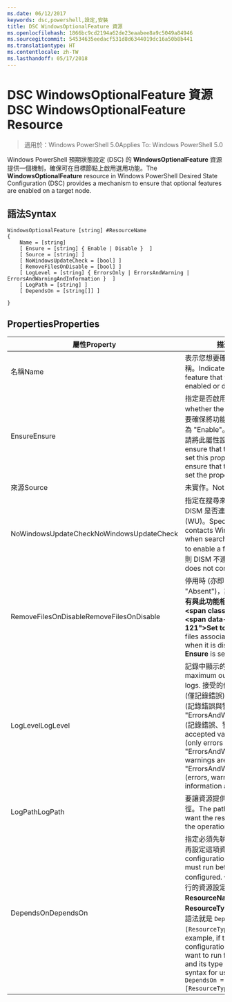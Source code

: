 ```yaml
---
ms.date: 06/12/2017
keywords: dsc,powershell,設定,安裝
title: DSC WindowsOptionalFeature 資源
ms.openlocfilehash: 1866bc9cd2194a62de23eaabee8a9c5049a84946
ms.sourcegitcommit: 54534635eedacf531d8d6344019dc16a50b8b441
ms.translationtype: HT
ms.contentlocale: zh-TW
ms.lasthandoff: 05/17/2018
---
```

# <a name="dsc-windowsoptionalfeature-resource"></a><span data-ttu-id="7dc70-103">DSC WindowsOptionalFeature 資源</span><span class="sxs-lookup"><span data-stu-id="7dc70-103">DSC WindowsOptionalFeature Resource</span></span>

> <span data-ttu-id="7dc70-104">適用於：Windows PowerShell 5.0</span><span class="sxs-lookup"><span data-stu-id="7dc70-104">Applies To: Windows PowerShell 5.0</span></span>

<span data-ttu-id="7dc70-105">Windows PowerShell 預期狀態設定 (DSC) 的 **WindowsOptionalFeature** 資源提供一個機制，確保可在目標節點上啟用選用功能。</span><span class="sxs-lookup"><span data-stu-id="7dc70-105">The **WindowsOptionalFeature** resource in Windows PowerShell Desired State Configuration (DSC) provides a mechanism to ensure that optional features are enabled on a target node.</span></span>

## <a name="syntax"></a><span data-ttu-id="7dc70-106">語法</span><span class="sxs-lookup"><span data-stu-id="7dc70-106">Syntax</span></span>

```
WindowsOptionalFeature [string] #ResourceName
{
    Name = [string]
    [ Ensure = [string] { Enable | Disable }  ]
    [ Source = [string] ]
    [ NoWindowsUpdateCheck = [bool] ]
    [ RemoveFilesOnDisable = [bool] ]
    [ LogLevel = [string] { ErrorsOnly | ErrorsAndWarning | ErrorsAndWarningAndInformation }  ]
    [ LogPath = [string] ]
    [ DependsOn = [string[]] ]

}
```

## <a name="properties"></a><span data-ttu-id="7dc70-107">Properties</span><span class="sxs-lookup"><span data-stu-id="7dc70-107">Properties</span></span>

|  <span data-ttu-id="7dc70-108">屬性</span><span class="sxs-lookup"><span data-stu-id="7dc70-108">Property</span></span>  |  <span data-ttu-id="7dc70-109">描述</span><span class="sxs-lookup"><span data-stu-id="7dc70-109">Description</span></span>   |
|---|---|
| <span data-ttu-id="7dc70-110">名稱</span><span class="sxs-lookup"><span data-stu-id="7dc70-110">Name</span></span>| <span data-ttu-id="7dc70-111">表示您想要確保啟用或停用的功能名稱。</span><span class="sxs-lookup"><span data-stu-id="7dc70-111">Indicates the name of the feature that you want to ensure is enabled or disabled.</span></span>|
| <span data-ttu-id="7dc70-112">Ensure</span><span class="sxs-lookup"><span data-stu-id="7dc70-112">Ensure</span></span>| <span data-ttu-id="7dc70-113">指定是否啟用功能。</span><span class="sxs-lookup"><span data-stu-id="7dc70-113">Specifies whether the feature is enabled.</span></span> <span data-ttu-id="7dc70-114">若要確保將功能啟用，請將此屬性設定為 "Enable"。若要確保將功能停用，請將此屬性設定為 "Disable"。</span><span class="sxs-lookup"><span data-stu-id="7dc70-114">To ensure that the feature is enabled, set this property to "Enable" To ensure that the feature is disabled, set the property to "Disable".</span></span>|
| <span data-ttu-id="7dc70-115">來源</span><span class="sxs-lookup"><span data-stu-id="7dc70-115">Source</span></span>| <span data-ttu-id="7dc70-116">未實作。</span><span class="sxs-lookup"><span data-stu-id="7dc70-116">Not implemented.</span></span>|
| <span data-ttu-id="7dc70-117">NoWindowsUpdateCheck</span><span class="sxs-lookup"><span data-stu-id="7dc70-117">NoWindowsUpdateCheck</span></span>| <span data-ttu-id="7dc70-118">指定在搜尋來源檔案以啟用功能時，DISM 是否連絡 Windows Update (WU)。</span><span class="sxs-lookup"><span data-stu-id="7dc70-118">Specifies whether DISM contacts Windows Update (WU) when searching for the source files to enable a feature.</span></span> <span data-ttu-id="7dc70-119">如果是 $true，則 DISM 不連絡 WU。</span><span class="sxs-lookup"><span data-stu-id="7dc70-119">If $true, DISM does not contact WU.</span></span>|
| <span data-ttu-id="7dc70-120">RemoveFilesOnDisable</span><span class="sxs-lookup"><span data-stu-id="7dc70-120">RemoveFilesOnDisable</span></span>| <span data-ttu-id="7dc70-121">停用時 (亦即 **Ensure** 設為 "Absent")，設為 **$true** 會移除所有與此功能相關聯的檔案。</span><span class="sxs-lookup"><span data-stu-id="7dc70-121">Set to **$true** to remove all files associated with the feature when it is disabled (that is, when **Ensure** is set to "Absent").</span></span>|
| <span data-ttu-id="7dc70-122">LogLevel</span><span class="sxs-lookup"><span data-stu-id="7dc70-122">LogLevel</span></span>| <span data-ttu-id="7dc70-123">記錄中顯示的最大輸出等級。</span><span class="sxs-lookup"><span data-stu-id="7dc70-123">The maximum output level shown in the logs.</span></span> <span data-ttu-id="7dc70-124">接受的值包括："ErrorsOnly" (僅記錄錯誤)、"ErrorsAndWarning" (記錄錯誤與警告)，以及 "ErrorsAndWarningAndInformation" (記錄錯誤、警告和偵錯資訊)。</span><span class="sxs-lookup"><span data-stu-id="7dc70-124">The accepted values are: "ErrorsOnly" (only errors are logged), "ErrorsAndWarning" (errors and warnings are logged), and "ErrorsAndWarningAndInformation" (errors, warnings, and debug information are logged).</span></span>|
| <span data-ttu-id="7dc70-125">LogPath</span><span class="sxs-lookup"><span data-stu-id="7dc70-125">LogPath</span></span>| <span data-ttu-id="7dc70-126">要讓資源提供者記錄作業的記錄檔路徑。</span><span class="sxs-lookup"><span data-stu-id="7dc70-126">The path to a log file where you want the resource provider to log the operation.</span></span>|
| <span data-ttu-id="7dc70-127">DependsOn</span><span class="sxs-lookup"><span data-stu-id="7dc70-127">DependsOn</span></span>| <span data-ttu-id="7dc70-128">指定必須先執行另一項資源的設定，再設定這項資源。</span><span class="sxs-lookup"><span data-stu-id="7dc70-128">Specifies that the configuration of another resource must run before this resource is configured.</span></span> <span data-ttu-id="7dc70-129">例如，如果第一個想要執行的資源設定指令碼區塊的識別碼是 __ResourceName__，而它的類型是 __ResourceType__，則使用這個屬性的語法就是 `DependsOn = "[ResourceType]ResourceName"`。</span><span class="sxs-lookup"><span data-stu-id="7dc70-129">For example, if the ID of the resource configuration script block that you want to run first is __ResourceName__ and its type is __ResourceType__, the syntax for using this property is `DependsOn = "[ResourceType]ResourceName"`.</span></span>|